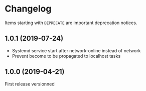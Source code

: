 # Changelog

Items starting with `DEPRECATE` are important deprecation notices.

## 1.0.1 (2019-07-24)

* Systemd service start after network-online instead of network
* Prevent become to be propagated to localhost tasks

## 1.0.0 (2019-04-21)

First release versionned
